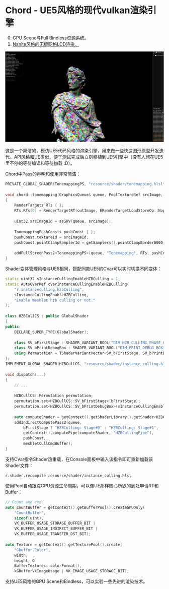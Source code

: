 # Chord - UE5风格的现代vulkan渲染引擎

0. GPU Scene与Full Bindless资源系统。
1. [Nanite风格的无缝网格LOD渲染。](https://qiutang98.github.io/post/%E5%AE%9E%E6%97%B6%E6%B8%B2%E6%9F%93%E5%BC%80%E5%8F%91/mynanite01_mesh_processor/)

![image](gallery/Nanite.png)

这是一个简洁的，模仿UE5代码风格的渲染引擎，用来做一些快速图形原型开发迭代。API风格和UE类似，便于测试完成后立刻移植到UE5引擎中（没有人想在UE5里不停的等待编译和等待加载 :D）。

Chord中Pass的声明和使用非常简洁：

```C++
PRIVATE_GLOBAL_SHADER(TonemappingPS, "resource/shader/tonemapping.hlsl", "mainPS", EShaderStage::Pixel);

void chord::tonemapping(GraphicsQueue& queue, PoolTextureRef srcImage, PoolTextureRef outImage)
{
    RenderTargets RTs { };
    RTs.RTs[0] = RenderTargetRT(outImage, ERenderTargetLoadStoreOp::Nope_Store);

    uint32 srcImageId = asSRV(queue, srcImage);

    TonemappingPushConsts pushConst { };
    pushConst.textureId = srcImageId;
    pushConst.pointClampSamplerId = getSamplers().pointClampBorder0000().index.get();

    addFullScreenPass2<TonemappingPS>(queue, "Tonemapping", RTs, pushConst);
}
```

Shader变体管理风格与UE5相同，搭配同款UE5的CVar可以实时切换不同变体：

```C++
static uint32 sInstanceCullingEnableHZBCulling = 1;
static AutoCVarRef cVarInstanceCullingEnableHZBCulling(
    "r.instanceculling.hzbCulling",
    sInstanceCullingEnableHZBCulling,
    "Enable meshlet hzb culling or not."
);

class HZBCullCS : public GlobalShader
{
public:
    DECLARE_SUPER_TYPE(GlobalShader);

    class SV_bFirstStage : SHADER_VARIANT_BOOL("DIM_HZB_CULLING_PHASE_0");
    class SV_bPrintDebugBox : SHADER_VARIANT_BOOL("DIM_PRINT_DEBUG_BOX");
    using Permutation = TShaderVariantVector<SV_bFirstStage, SV_bPrintDebugBox>;
};
IMPLEMENT_GLOBAL_SHADER(HZBCullCS, "resource/shader/instance_culling.hlsl", "HZBCullingCS", EShaderStage::Compute);

void dispatch(...)
{
    // ...
    
    HZBCullCS::Permutation permutation;
    permutation.set<HZBCullCS::SV_bFirstStage>(bFirstStage);
    permutation.set<HZBCullCS::SV_bPrintDebugBox>(sInstanceCullingEnableHZBCulling != 0);

    auto computeShader = getContext().getShaderLibrary().getShader<HZBCullCS>(permutation);
    addIndirectComputePass2(queue,
        bFirstStage ? "HZBCulling: Stage#0" : "HZBCulling: Stage#1",
        getContext().computePipe(computeShader, "HZBCullingPipe"),
        pushConst,
        meshletCullCmdBuffer);
}
```

支持CVar指令Shader热重载，在Console面板中输入该指令即可重新加载该Shader文件：

```
r.shader.recompile resource/shader/instance_culling.hlsl
```

使用Pool自动跟踪GPU资源生命周期，可以像UE那样随心所欲的到处申请RT和Buffer：

```C++
// Count and cmd.
auto countBuffer = getContext().getBufferPool().createGPUOnly(
    "CountBuffer", 
    sizeof(uint), 
    VK_BUFFER_USAGE_STORAGE_BUFFER_BIT | 
    VK_BUFFER_USAGE_INDIRECT_BUFFER_BIT | 
    VK_BUFFER_USAGE_TRANSFER_DST_BIT);

auto Texture = getContext().getTexturePool().create(
    "Gbuffer.Color", 
    width, 
    height, G
    BufferTextures::colorFormat(), 
    kGBufferVkImageUsage | VK_IMAGE_USAGE_STORAGE_BIT);
```

支持UE5风格的GPU Scene和Bindless，可以实验一些先进的渲染技术。
